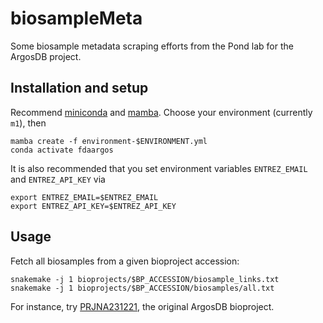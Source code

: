 # biosampleMeta

Some biosample metadata scraping efforts from the Pond lab for the ArgosDB project.

## Installation and setup

Recommend [miniconda](https://docs.conda.io/en/latest/miniconda.html) and [mamba](https://github.com/mamba-org/mamba). Choose your environment (currently `m1`), then

```
mamba create -f environment-$ENVIRONMENT.yml
conda activate fdaargos
```

It is also recommended that you set environment variables `ENTREZ_EMAIL` and `ENTREZ_API_KEY` via

```
export ENTREZ_EMAIL=$ENTREZ_EMAIL
export ENTREZ_API_KEY=$ENTREZ_API_KEY
```

## Usage

Fetch all biosamples from a given bioproject accession:

```
snakemake -j 1 bioprojects/$BP_ACCESSION/biosample_links.txt
snakemake -j 1 bioprojects/$BP_ACCESSION/biosamples/all.txt
```

For instance, try [PRJNA231221](https://www.ncbi.nlm.nih.gov/bioproject/PRJNA231221), the original ArgosDB bioproject.
